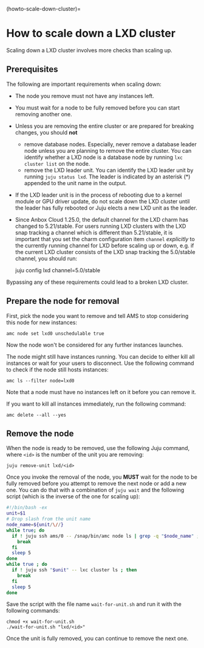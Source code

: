 (howto-scale-down-cluster)=
# How to scale down a LXD cluster

Scaling down a LXD cluster involves more checks than scaling up.

## Prerequisites

The following are important requirements when scaling down:
 - The node you remove must not have any instances left.
 - You must wait for a node to be fully removed before you can start removing another one.
 - Unless you are removing the entire cluster or are prepared for breaking changes, you should **not**
   - remove database nodes. Especially, never remove a database leader node unless you are planning to remove the entire cluster. You can identify whether a LXD node is a database node by running `lxc cluster list` on the node.
   - remove the LXD leader unit. You can identify the LXD leader unit by running `juju status lxd`. The leader is indicated by an asterisk (*) appended to the unit name in the output.
 - If the LXD leader unit is in the process of rebooting due to a kernel module or GPU driver update, do not scale down the LXD cluster until the leader has fully rebooted or Juju elects a new LXD unit as the leader.
- Since Anbox Cloud 1.25.0, the default channel for the LXD charm has changed to 5.21/stable.
For users running LXD clusters with the LXD snap tracking a channel which is different than 5.21/stable, it is important that you set the charm configuration item `channel` *explicitly* to the currently running channel for LXD before scaling up or down, e.g. if the current LXD cluster consists of the LXD snap tracking the 5.0/stable channel, you should run:

    juju config lxd channel=5.0/stable

Bypassing any of these requirements could lead to a broken LXD cluster.

## Prepare the node for removal

First, pick the node you want to remove and tell AMS to stop considering this node for new instances:

    amc node set lxd0 unschedulable true

Now the node won't be considered for any further instances launches.

The node might still have instances running. You can decide to either kill all instances or wait for your users to disconnect.
Use the following command to check if the node still hosts instances:

    amc ls --filter node=lxd0

Note that a node must have no instances left on it before you can remove it.

If you want to kill all instances immediately, run the following command:

    amc delete --all --yes

## Remove the node

When the node is ready to be removed, use the following Juju command, where `<id>` is the number of the unit you are removing:

    juju remove-unit lxd/<id>

Once you invoke the removal of the node, you **MUST** wait for the node to be fully removed before you attempt to remove the next node or add a new one. You can do that with a combination of `juju wait` and the following script (which is the inverse of the one for scaling up):

```bash
#!/bin/bash -ex
unit=$1
# Drop slash from the unit name
node_name=${unit/\//}
while true; do
  if ! juju ssh ams/0 -- /snap/bin/amc node ls | grep -q "$node_name" ; then
    break
  fi
  sleep 5
done
while true ; do
  if ! juju ssh "$unit" -- lxc cluster ls ; then
    break
  fi
  sleep 5
done
```

Save the script with the file name `wait-for-unit.sh` and run it with the following commands:

    chmod +x wait-for-unit.sh
    ./wait-for-unit.sh "lxd/<id>"

Once the unit is fully removed, you can continue to remove the next one.
